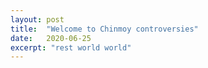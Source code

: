 ```yaml
---
layout: post
title:  "Welcome to Chinmoy controversies"
date:   2020-06-25
excerpt: "rest world world"
---
```

